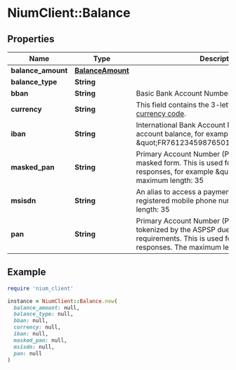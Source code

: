 # NiumClient::Balance

## Properties

| Name | Type | Description | Notes |
| ---- | ---- | ----------- | ----- |
| **balance_amount** | [**BalanceAmount**](BalanceAmount.md) |  | [optional] |
| **balance_type** | **String** |  | [optional] |
| **bban** | **String** | Basic Bank Account Number (BBAN) Identifier. | [optional] |
| **currency** | **String** | This field contains the 3-letter [ISO-4217 currency code](doc:currency-and-country-codes). | [optional] |
| **iban** | **String** | International Bank Account Number (IBAN) of an account balance, for example: \&quot;FR7612345987650123456789014\&quot;. | [optional] |
| **masked_pan** | **String** | Primary Account Number (PAN) of a card in a masked form. This is used for card account in responses, for example \&quot; 1234\&quot;. The maximum length: 35 | [optional] |
| **msisdn** | **String** | An alias to access a payment account via a registered mobile phone number. The maximum length: 35 | [optional] |
| **pan** | **String** | Primary Account Number (PAN) of a card, can be tokenized by the ASPSP due to PCI DSS requirements. This is used for card account in responses. The maximum length: 35 | [optional] |

## Example

```ruby
require 'nium_client'

instance = NiumClient::Balance.new(
  balance_amount: null,
  balance_type: null,
  bban: null,
  currency: null,
  iban: null,
  masked_pan: null,
  msisdn: null,
  pan: null
)
```

